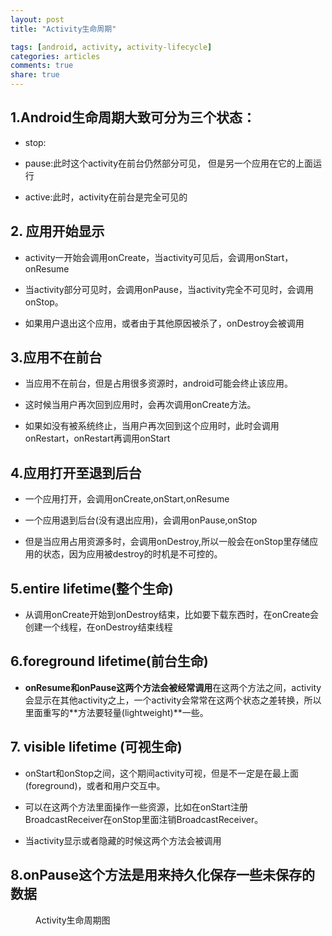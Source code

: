 ```yaml
---
layout: post
title: "Activity生命周期"

tags: [android, activity, activity-lifecycle]
categories: articles
comments: true
share: true
---
```


## 1.Android生命周期大致可分为三个状态：

* stop:

* pause:此时这个activity在前台仍然部分可见， 但是另一个应用在它的上面运行

* active:此时，activity在前台是完全可见的

## 2. 应用开始显示
* activity一开始会调用onCreate，当activity可见后，会调用onStart，onResume

* 当activity部分可见时，会调用onPause，当activity完全不可见时，会调用onStop。

* 如果用户退出这个应用，或者由于其他原因被杀了，onDestroy会被调用

## 3.应用不在前台
* 当应用不在前台，但是占用很多资源时，android可能会终止该应用。

* 这时候当用户再次回到应用时，会再次调用onCreate方法。

* 如果如没有被系统终止，当用户再次回到这个应用时，此时会调用onRestart，onRestart再调用onStart

## 4.应用打开至退到后台
* 一个应用打开，会调用onCreate,onStart,onResume

* 一个应用退到后台(没有退出应用)，会调用onPause,onStop

* 但是当应用占用资源多时，会调用onDestroy,所以一般会在onStop里存储应用的状态，因为应用被destroy的时机是不可控的。



## 5.entire lifetime(整个生命)
* 从调用onCreate开始到onDestroy结束，比如要下载东西时，在onCreate会创建一个线程，在onDestroy结束线程

## 6.foreground lifetime(前台生命)
* **onResume和onPause这两个方法会被经常调用**在这两个方法之间，activity会显示在其他activity之上，一个activity会常常在这两个状态之差转换，所以里面重写的**方法要轻量(lightweight)**一些。

## 7. visible lifetime (可视生命)
* onStart和onStop之间，这个期间activity可视，但是不一定是在最上面(foreground)，或者和用户交互中。

* 可以在这两个方法里面操作一些资源，比如在onStart注册BroadcastReceiver在onStop里面注销BroadcastReceiver。

* 当activity显示或者隐藏的时候这两个方法会被调用

## 8.onPause这个方法是用来持久化保存一些未保存的数据

<figure>
	<figcaption>Activity生命周期图</figcaption>
	<a href="{{ site.url }}/images/blog/activity_lifecycle.png"><img src="{{ site.url }}/images/blog/activity_lifecycle.png" alt=""></a>
	
</figure>
　　

